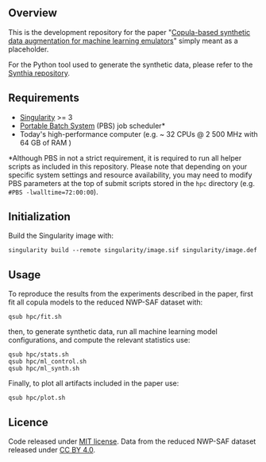 
## Overview

This is the development repository for the paper "[Copula-based synthetic data augmentation for machine learning emulators](https://arxiv.org/abs/2012.09037)" simply meant as a placeholder.

For the Python tool used to generate the synthetic data, please refer to the [Synthia repository](https://github.com/dmey/synthia).


## Requirements

- [Singularity](https://sylabs.io/singularity/) >= 3
- [Portable Batch System](https://en.wikipedia.org/wiki/Portable_Batch_System) (PBS) job scheduler*
- Today's high-performance computer (e.g. ~ 32 CPUs @ 2 500 MHz with 64 GB of RAM )

*Although PBS in not a strict requirement, it is required to run all helper scripts as included in this repository. Please note that depending on your specific system settings and resource availability, you may need to modify PBS parameters at the top of submit scripts stored in the `hpc` directory (e.g. `#PBS -lwalltime=72:00:00`).


## Initialization

Build the Singularity image with:

```
singularity build --remote singularity/image.sif singularity/image.def
```


## Usage

To reproduce the results from the experiments described in the paper, first fit all copula models to the reduced NWP-SAF dataset with:

```
qsub hpc/fit.sh
```

then, to generate synthetic data, run all machine learning model configurations, and compute the relevant statistics use:

```
qsub hpc/stats.sh
qsub hpc/ml_control.sh
qsub hpc/ml_synth.sh
```

Finally, to plot all artifacts included in the paper use:

```
qsub hpc/plot.sh
```


## Licence

Code released under [MIT license](./LICENSE.txt). Data from the reduced NWP-SAF dataset released under [CC BY 4.0](./data/LICENSE.txt).
